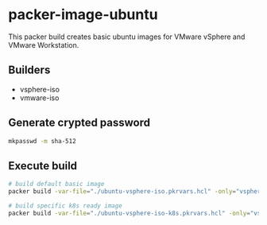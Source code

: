 # packer-image-ubuntu

This packer build creates basic ubuntu images for VMware vSphere and VMware Workstation.

## Builders

* vsphere-iso
* vmware-iso

## Generate crypted password

```bash
mkpasswd -m sha-512
```

## Execute build

```bash
# build default basic image
packer build -var-file="./ubuntu-vsphere-iso.pkrvars.hcl" -only="vsphere-iso.ubuntu_server" .

# build specific k8s ready image
packer build -var-file="./ubuntu-vsphere-iso-k8s.pkrvars.hcl" -only="vsphere-iso.ubuntu_server" .
```

